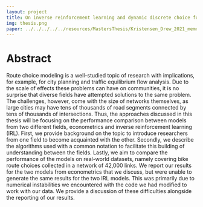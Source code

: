 ```yaml
---
layout: project
title: On inverse reinforcement learning and dynamic discrete choice for predicting path choices
img: thesis.png
paper: ../../../../../resources/MastersThesis/Kristensen_Drew_2021_memoire.pdf
---
```


# Abstract
 
Route choice modeling is a well-studied topic of research with implications, for example, for city planning and traffic equilibrium flow analysis. Due to the scale of effects these problems can have on communities, it is no surprise that diverse fields have attempted solutions to the same problem. The challenges, however, come with the size of networks themselves, as large cities may have tens of thousands of road segments connected by tens of thousands of intersections. Thus, the approaches discussed in this thesis will be focusing on the performance comparison between models from two different fields, econometrics and inverse reinforcement learning (IRL).
First, we provide background on the topic to introduce researchers from one field to become acquainted with the other. Secondly, we describe the algorithms used with a common notation to facilitate this building of understanding between the fields. Lastly, we aim to compare the performance of the models on real-world datasets, namely covering bike route choices collected in a network of 42,000 links.
We report our results for the two models from econometrics that we discuss, but were unable to generate the same results for the two IRL models. This was primarily due to numerical instabilities we encountered with the code we had modified to work with our data. We provide a discussion of these difficulties alongside the reporting of our results.